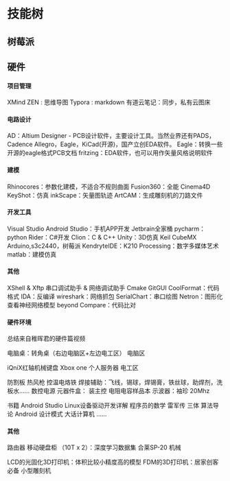 # 技能树

## 树莓派
## 硬件



#### 项目管理
XMind ZEN : 思维导图
Typora : markdown
有道云笔记：同步，私有云图床

#### 电路设计
AD：Altium Designer - PCB设计软件，主要设计工具。当然业界还有PADS，Cadence Allegro，Eagle，KiCad(开源)，国产立创EDA软件。
Eagle：转换一些开源的eagle格式PCB文档
fritzing：EDA软件，也可以用作矢量风格说明软件

#### 建模
Rhinocores：参数化建模，不适合不规则曲面
Fusion360：全能
Cinema4D
KeyShot：仿真
inkScape：矢量图轨迹
ArtCAM：生成雕刻机的刀路文件

#### 开发工具
Visual Studio
Android Studio：手机APP开发
Jetbrain全家桶
pycharm：python
Rider：C#开发
Clion：C & C++
Unity：3D仿真
Keil
CubeMX
Arduino,s3c2440，树莓派
KendryteIDE：K210
Processing：数字多媒体艺术
matlab：建模仿真

#### 其他
XShell & Xftp
串口调试助手 & 网络调试助手
Cmake
GitGUI
CoolFormat：代码格式
IDA：反编译
wireshark：网络抓包
SerialChart：串口绘图
Netron：图形化查看神经网络模型
beyond Compare：代码比对

#### 硬件环境
总结来自稚晖君的硬件篇视频

电脑桌：转角桌（右边电脑区+左边电工区）
电脑区

iQniX红轴机械键盘
Xbox one
个人服务器
电工区

防割板
热风枪
控温电烙铁
焊接辅助：飞线，锡球，焊锡膏，铁丝球，助焊剂，洗板水……
数控电源
元器件盒： 装主控
电阻电容样品本
示波器：袖珍 20Mhz

书籍
Android Studio
Linux设备驱动开发详解
程序员的数学
雷军传
三体
算法导论
Android 设计模式
大话计算机
……

#### 其他
路由器
移动硬盘柜 （10T x 2）：深度学习数据集
合莱SP-20
机械

LCD的光固化3D打印机：体积比较小精度高的模型
FDM的3D打印机：居家创客必备
小型雕刻机